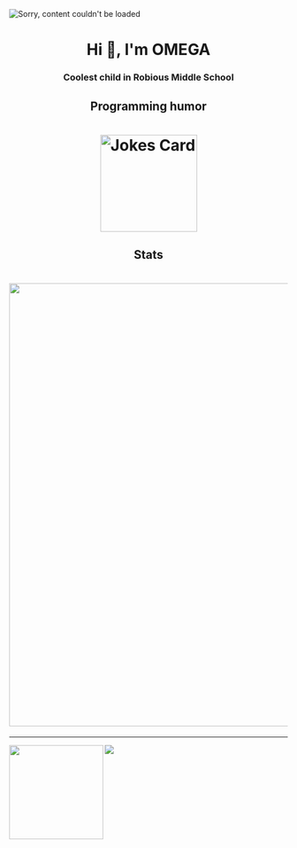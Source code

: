 <img alt="Sorry, content couldn't be loaded" src="https://readme-typing-svg.herokuapp.com?vCenter=true&lines=Hello!+I+am+ΩMEGA!;Im+a+HTML+Coder;I+love+video+games;">
<h1 align="center">Hi 👋, I'm OMEGA</h1>

<h3 align="Middle">Coolest child in Robious Middle School </h3>

<h2 align="Middle">Programming humor</h2>
    
<h1 align="center">
<img height="175" src="https://readme-jokes.vercel.app/api" alt="Jokes Card" />
</h1>

<h2 align="Middle">Stats</h2>

<h1 align="Right">
<img width=800 src="https://github-profile-trophy.vercel.app/?username=OMEGA6401&theme=darkhub&column=8&no-frame=true"/>
</a>
</h1>


---


<div>
  <img height="170" align="left" src="https://github-readme-stats.vercel.app/api?username=OMEGA6401&theme=dark&count_private=true&include_all_commits=true" />
  <img src="https://github-readme-stats.vercel.app/api/top-langs/?username=OMEGA6401&theme=dark&layout=compact" />
</div>

